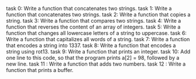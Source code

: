 task 0: Write a function that concatenates two strings.
task 1: Write a function that concatenates two strings.
task 2: Write a function that copies a string.
task 3: Write a function that compares two strings.
task 4: Write a function that reverses the content of an array of integers.
task 5: Write a function that changes all lowercase letters of a string to uppercase.
task 6: Write a function that capitalizes all words of a string.
task 7: Write a function that encodes a string into 1337.
task 8: Write a function that encodes a string using rot13.
task 9: Write a function that prints an integer.
task 10: Add one line to this code, so that the program prints a[2] = 98, followed by a new line.
task 11 : Write a function that adds two numbers.
task 12 : Write a function that prints a buffer.

